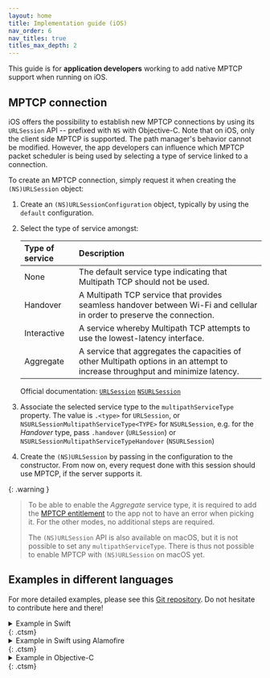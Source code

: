 ```yaml
---
layout: home
title: Implementation guide (iOS)
nav_order: 6
nav_titles: true
titles_max_depth: 2
---
```


This guide is for **application developers** working to add native MPTCP support
when running on iOS.

## MPTCP connection

iOS offers the possibility to establish new MPTCP connections by using its 
`URLSession` API -- prefixed with `NS` with Objective-C. Note that on iOS, only 
the client side MPTCP is supported. The path manager's behavior cannot be 
modified. However, the app developers can influence which MPTCP packet scheduler
is being used by selecting a type of service linked to a connection.

To create an MPTCP connection, simply request it when creating the 
`(NS)URLSession` object:

1. Create an `(NS)URLSessionConfiguration` object, typically by using the 
   `default` configuration. 
2. Select the type of service amongst:

    | Type of service  | Description                                                                                                                    | 
    |:-----------------|:-------------------------------------------------------------------------------------------------------------------------------|
    | None             | The default service type indicating that Multipath TCP should not be used.                                                     |
    | Handover         | A Multipath TCP service that provides seamless handover between Wi-Fi and cellular in order to preserve the connection.        |
    | Interactive      | A service whereby Multipath TCP attempts to use the lowest-latency interface.                                                  |
    | Aggregate        | A service that aggregates the capacities of other Multipath options in an attempt to increase throughput and minimize latency. |

    Official documentation: 
    [`URLSession`](https://developer.apple.com/documentation/foundation/urlsessionconfiguration/2875967-multipathservicetype)
    [`NSURLSession`](https://developer.apple.com/documentation/foundation/nsurlsessionmultipathservicetype)

3. Associate the selected service type to the `multipathServiceType` property. 
   The value is `.<type>` for `URLSession`, or  `NSURLSessionMultipathServiceType<TYPE>`
   for `NSURLSession`, e.g. for the _Handover_ type, pass  `.handover` 
   (`URLSession`) or `NSURLSessionMultipathServiceTypeHandover` (`NSURLSession`)

4. Create the `(NS)URLSession` by passing in the configuration to the constructor. From now on, every request done with this session should use MPTCP, if the server supports it.
   
{: .warning }
> To be able to enable the _Aggregate_ service type, it is required to add the 
> [MPTCP entitlement](https://developer.apple.com/documentation/foundation/urlsessionconfiguration/improving_network_reliability_using_multipath_tcp) 
> to the app not to have an error when picking it. For the other modes, no 
> additional steps are required.
> 
> The `(NS)URLSession` API is also available on macOS, but it is not possible to 
> set any `multipathServiceType`. There is thus not possible to enable MPTCP with 
> `(NS)URLSession` on macOS yet.

## Examples in different languages

For more detailed examples, please see this [Git
repository](https://github.com/mptcp-apps/mptcp-hello/). Do not hesitate to
contribute here and there!

<details markdown="block">
<summary>Example in Swift </summary>

`multipathServiceType` support has been added
in [iOS 11.0](https://developer.apple.com/documentation/foundation/urlsessionconfiguration/2875967-multipathservicetype)

```swift
import Foundation

var conf = URLSessionConfiguration.default
// Handover mode: Other types can be selected
conf.multipathServiceType = .handover

let session = URLSession(configuration: conf)
```
</details> {: .ctsm}

<details markdown="block">
<summary>Example in Swift using Alamofire </summary>

```swift
import Foundation
import Alamofire

var conf = URLSessionConfiguration.default
// Handover mode: Other types can be selected
conf.multipathServiceType = .handover

let session = Session(configuration: conf)
```
</details> {: .ctsm}

<details markdown="block">
<summary>Example in Objective-C </summary>

`multipathServiceType` support has been added
in [iOS 11.0](https://developer.apple.com/documentation/foundation/nsurlsessionconfiguration/2875967-multipathservicetype)

```objc
#import <Foundation/Foundation.h>

NSURLSessionConfiguration *conf = [NSURLSessionConfiguration defaultSessionConfiguration];
// Handover mode: Other types can be selected
conf.multipathServiceType = NSURLSessionMultipathServiceTypeHandover;

NSURLSession *session = [NSURLSession sessionWithConfiguration:conf];
```
</details> {: .ctsm}
